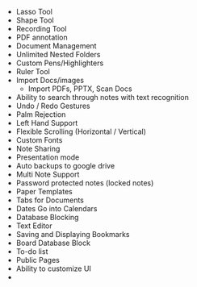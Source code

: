 - Lasso Tool
- Shape Tool
- Recording Tool
- PDF annotation
- Document Management
- Unlimited Nested Folders
- Custom Pens/Highlighters
- Ruler Tool
- Import Docs/images
	- Import PDFs, PPTX, Scan Docs
- Ability to search through notes with text recognition
- Undo / Redo Gestures
- Palm Rejection
- Left Hand Support
- Flexible Scrolling (Horizontal / Vertical)
- Custom Fonts
- Note Sharing
- Presentation mode
- Auto backups to google drive
- Multi Note Support
- Password protected notes (locked notes)
- Paper Templates
- Tabs for Documents
- Dates Go into Calendars
- Database Blocking
- Text Editor
- Saving and Displaying Bookmarks
- Board Database Block
- To-do list
- Public Pages
- Ability to customize UI
- 
